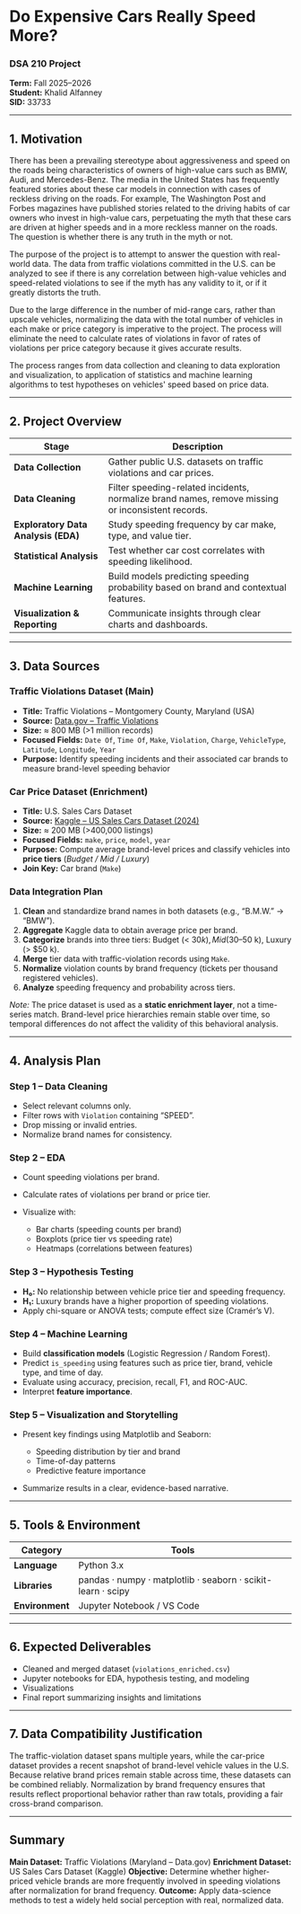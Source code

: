 # Do Expensive Cars Really Speed More?

### DSA 210 Project
    
**Term:** Fall 2025–2026    
**Student:** Khalid Alfanney    
**SID:** 33733

---

## 1. Motivation

There has been a prevailing stereotype about aggressiveness and speed on the roads being characteristics of owners of high-value cars such as BMW, Audi, and Mercedes-Benz. The media in the United States has frequently featured stories about these car models in connection with cases of reckless driving on the roads. For example, The Washington Post and Forbes magazines have published stories related to the driving habits of car owners who invest in high-value cars, perpetuating the myth that these cars are driven at higher speeds and in a more reckless manner on the roads. The question is whether there is any truth in the myth or not.

The purpose of the project is to attempt to answer the question with real-world data. The data from traffic violations committed in the U.S. can be analyzed to see if there is any correlation between high-value vehicles and speed-related violations to see if the myth has any validity to it, or if it greatly distorts the truth.

Due to the large difference in the number of mid-range cars, rather than upscale vehicles, normalizing the data with the total number of vehicles in each make or price category is imperative to the project. The process will eliminate the need to calculate rates of violations in favor of rates of violations per price category because it gives accurate results.

The process ranges from data collection and cleaning to data exploration and visualization, to application of statistics and machine learning algorithms to test hypotheses on vehicles' speed based on price data.

---

## 2. Project Overview

| Stage                               | Description                                                                                       |
| ----------------------------------- | ------------------------------------------------------------------------------------------------- |
| **Data Collection**                 | Gather public U.S. datasets on traffic violations and car prices.                                 |
| **Data Cleaning**                   | Filter speeding-related incidents, normalize brand names, remove missing or inconsistent records. |
| **Exploratory Data Analysis (EDA)** | Study speeding frequency by car make, type, and value tier.                                       |
| **Statistical Analysis**            | Test whether car cost correlates with speeding likelihood.                                        |
| **Machine Learning**                | Build models predicting speeding probability based on brand and contextual features.              |
| **Visualization & Reporting**       | Communicate insights through clear charts and dashboards.                                         |

---

## 3. Data Sources

### Traffic Violations Dataset (Main)

* **Title:** Traffic Violations – Montgomery County, Maryland (USA)
* **Source:** [Data.gov – Traffic Violations](https://catalog.data.gov/dataset/traffic-violations)
* **Size:** ≈ 800 MB (>1 million records)
* **Focused Fields:** `Date Of`, `Time Of`, `Make`, `Violation`, `Charge`, `VehicleType`, `Latitude`, `Longitude`, `Year`
* **Purpose:** Identify speeding incidents and their associated car brands to measure brand-level speeding behavior

### Car Price Dataset (Enrichment)

* **Title:** U.S. Sales Cars Dataset
* **Source:** [Kaggle – US Sales Cars Dataset (2024)](https://www.kaggle.com/datasets/juanmerinobermejo/us-sales-cars-dataset)
* **Size:** ≈ 200 MB (>400,000 listings)
* **Focused Fields:** `make`, `price`, `model`, `year`
* **Purpose:** Compute average brand-level prices and classify vehicles into **price tiers** (*Budget / Mid / Luxury*)
* **Join Key:** Car brand (`Make`)

### Data Integration Plan

1. **Clean** and standardize brand names in both datasets (e.g., “B.M.W.” → “BMW”).
2. **Aggregate** Kaggle data to obtain average price per brand.
3. **Categorize** brands into three tiers: Budget (< $30 k), Mid ($30–50 k), Luxury (> $50 k).
4. **Merge** tier data with traffic-violation records using `Make`.
5. **Normalize** violation counts by brand frequency (tickets per thousand registered vehicles).
6. **Analyze** speeding frequency and probability across tiers.

*Note:* The price dataset is used as a **static enrichment layer**, not a time-series match. Brand-level price hierarchies remain stable over time, so temporal differences do not affect the validity of this behavioral analysis.

---

## 4. Analysis Plan

### Step 1 – Data Cleaning

* Select relevant columns only.
* Filter rows with `Violation` containing “SPEED”.
* Drop missing or invalid entries.
* Normalize brand names for consistency.

### Step 2 – EDA

* Count speeding violations per brand.
* Calculate rates of violations per brand or price tier.
* Visualize with:

  * Bar charts (speeding counts per brand)
  * Boxplots (price tier vs speeding rate)
  * Heatmaps (correlations between features)

### Step 3 – Hypothesis Testing

* **H₀:** No relationship between vehicle price tier and speeding frequency.
* **H₁:** Luxury brands have a higher proportion of speeding violations.
* Apply chi-square or ANOVA tests; compute effect size (Cramér’s V).

### Step 4 – Machine Learning

* Build **classification models** (Logistic Regression / Random Forest).
* Predict `is_speeding` using features such as price tier, brand, vehicle type, and time of day.
* Evaluate using accuracy, precision, recall, F1, and ROC-AUC.
* Interpret **feature importance**.

### Step 5 – Visualization and Storytelling

* Present key findings using Matplotlib and Seaborn:

  * Speeding distribution by tier and brand
  * Time-of-day patterns
  * Predictive feature importance
* Summarize results in a clear, evidence-based narrative.

---

## 5. Tools & Environment

| Category            | Tools                                                        |
| ------------------- | ------------------------------------------------------------ |
| **Language**        | Python 3.x                                                   |
| **Libraries**       | pandas · numpy · matplotlib · seaborn · scikit-learn · scipy |
| **Environment**     | Jupyter Notebook / VS Code                                   |

---

## 6. Expected Deliverables

* Cleaned and merged dataset (`violations_enriched.csv`)
* Jupyter notebooks for EDA, hypothesis testing, and modeling
* Visualizations
* Final report summarizing insights and limitations

---

## 7. Data Compatibility Justification

The traffic-violation dataset spans multiple years, while the car-price dataset provides a recent snapshot of brand-level vehicle values in the U.S.
Because relative brand prices remain stable across time, these datasets can be combined reliably.
Normalization by brand frequency ensures that results reflect proportional behavior rather than raw totals, providing a fair cross-brand comparison.

---

## Summary

**Main Dataset:** Traffic Violations (Maryland – Data.gov)
**Enrichment Dataset:** US Sales Cars Dataset (Kaggle)
**Objective:** Determine whether higher-priced vehicle brands are more frequently involved in speeding violations after normalization for brand frequency.
**Outcome:** Apply data-science methods to test a widely held social perception with real, normalized data.
